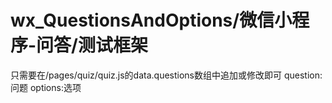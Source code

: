 # wx_QuestionsAndOptions/微信小程序-问答/测试框架
只需要在/pages/quiz/quiz.js的data.questions数组中追加或修改即可
  question:问题
  options:选项
